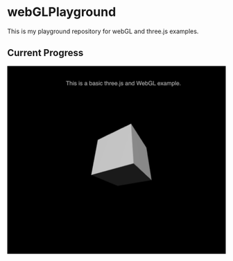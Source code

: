 # webGLPlayground
This is my playground repository for webGL and three.js examples.


## Current Progress
![screenshot](./img/currentScene.png)